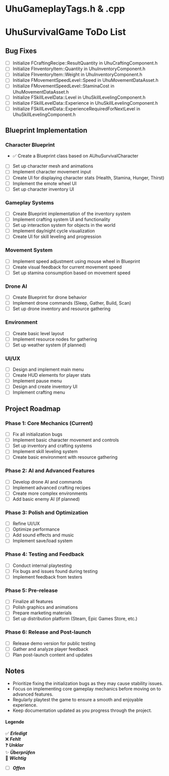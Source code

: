 ﻿# UhuGameplayTags.h & .cpp

# UhuSurvivalGame ToDo List

## Bug Fixes

- [ ] Initialize FCraftingRecipe::ResultQuantity in UhuCraftingComponent.h
- [ ] Initialize FInventoryItem::Quantity in UhuInventoryComponent.h
- [ ] Initialize FInventoryItem::Weight in UhuInventoryComponent.h
- [ ] Initialize FMovementSpeedLevel::Speed in UhuMovementDataAsset.h
- [ ] Initialize FMovementSpeedLevel::StaminaCost in UhuMovementDataAsset.h
- [ ] Initialize FSkillLevelData::Level in UhuSkillLevelingComponent.h
- [ ] Initialize FSkillLevelData::Experience in UhuSkillLevelingComponent.h
- [ ] Initialize FSkillLevelData::ExperienceRequiredForNextLevel in UhuSkillLevelingComponent.h

## Blueprint Implementation

### Character Blueprint

- ✅ Create a Blueprint class based on AUhuSurvivalCharacter
- [ ] Set up character mesh and animations
- [ ] Implement character movement input
- [ ] Create UI for displaying character stats (Health, Stamina, Hunger, Thirst)
- [ ] Implement the emote wheel UI
- [ ] Set up character inventory UI

### Gameplay Systems

- [ ] Create Blueprint implementation of the inventory system
- [ ] Implement crafting system UI and functionality
- [ ] Set up interaction system for objects in the world
- [ ] Implement day/night cycle visualization
- [ ] Create UI for skill leveling and progression

### Movement System

- [ ] Implement speed adjustment using mouse wheel in Blueprint
- [ ] Create visual feedback for current movement speed
- [ ] Set up stamina consumption based on movement speed

### Drone AI

- [ ] Create Blueprint for drone behavior
- [ ] Implement drone commands (Sleep, Gather, Build, Scan)
- [ ] Set up drone inventory and resource gathering

### Environment

- [ ] Create basic level layout
- [ ] Implement resource nodes for gathering
- [ ] Set up weather system (if planned)

### UI/UX

- [ ] Design and implement main menu
- [ ] Create HUD elements for player stats
- [ ] Implement pause menu
- [ ] Design and create inventory UI
- [ ] Implement crafting menu

## Project Roadmap

### Phase 1: Core Mechanics (Current)

- [ ] Fix all initialization bugs
- [ ] Implement basic character movement and controls
- [ ] Set up inventory and crafting systems
- [ ] Implement skill leveling system
- [ ] Create basic environment with resource gathering

### Phase 2: AI and Advanced Features

- [ ] Develop drone AI and commands
- [ ] Implement advanced crafting recipes
- [ ] Create more complex environments
- [ ] Add basic enemy AI (if planned)

### Phase 3: Polish and Optimization

- [ ] Refine UI/UX
- [ ] Optimize performance
- [ ] Add sound effects and music
- [ ] Implement save/load system

### Phase 4: Testing and Feedback

- [ ] Conduct internal playtesting
- [ ] Fix bugs and issues found during testing
- [ ] Implement feedback from testers

### Phase 5: Pre-release

- [ ] Finalize all features
- [ ] Polish graphics and animations
- [ ] Prepare marketing materials
- [ ] Set up distribution platform (Steam, Epic Games Store, etc.)

### Phase 6: Release and Post-launch

- [ ] Release demo version for public testing
- [ ] Gather and analyze player feedback
- [ ] Plan post-launch content and updates

## Notes

- Prioritize fixing the initialization bugs as they may cause stability issues.
- Focus on implementing core gameplay mechanics before moving on to advanced features.
- Regularly playtest the game to ensure a smooth and enjoyable experience.
- Keep documentation updated as you progress through the project.

#### **Legende**
✅ **_Erledigt_**  
❌ **_Fehlt_**  
❓ **_Unklar_**  
✨ **_Überprüfen_**  
🔴 **_Wichtig_**   
-[ ] **_Offen_**
